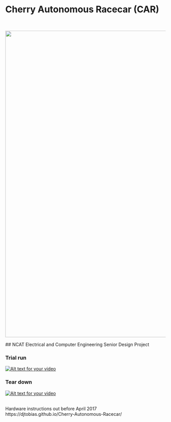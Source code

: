 # Cherry Autonomous Racecar (CAR)
<br/> 
<p align="center">
<img src="/pictures/car_vert_r.JPG" height="960" width="649">
</p>
## NCAT Electrical and Computer Engineering Senior Design Project


### Trial run
[![Alt text for your video](http://img.youtube.com/vi/x3ub8OhKxhM/0.jpg)](https://www.youtube.com/watch?v=x3ub8OhKxhM)
<br/>

### Tear down
[![Alt text for your video](http://img.youtube.com/vi/-biNqjLkFGM/0.jpg)](https://youtu.be/HHdqdwMvcN8)

<br/>
Hardware instructions out before April 2017
<br/>
https://djtobias.github.io/Cherry-Autonomous-Racecar/
